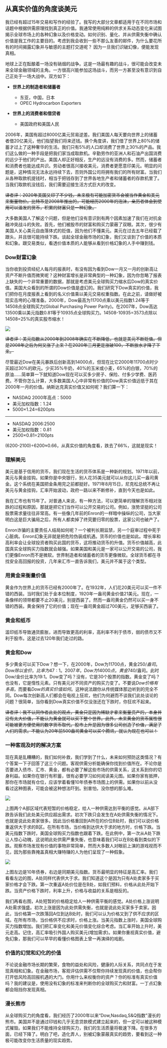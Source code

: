 ## 从真实价值的角度谈美元

我已经有超过15年交易和写作的经验了。我写的大部分文章都适用于在不同市场和话题中根据供需原理找到真正的价值。我通常使用纯粹的供求关系动态变化来试图揭示全球市场上的各种幻象以及价格变动。如何识别、量化、并从供需失衡中确认价值是我工作的主要目的。考虑到我会收到一些不那么友善的邮件，为什么要花所有的时间揭露幻象并与敏感的主题打交道呢？ 因为一旦我们识破幻像，便能发现真相。

地球上正在酝酿着一场没有硝烟的战争。这是一场最有趣的战斗，很可能会改变未来全球金融领域的主角。一方很高兴能参加这场战斗，而另一方甚至没有意识到自己正处于一场大战中。双方如下：

 - **世界上的制造者和储蓄者**
    - 东亚，中国，日本
    - OPEC Hydrocarbon Exporters

 - **世界上的消费者和借贷者**
    - 美国政府和美国人民

2006年，美国有超过8000亿美元贸易逆差。我们美国人每天要向世界上的储蓄者借20亿美元，他们指望我们将来还钱。换个角度讲，我们借了世界上80%的储蓄才过上了这种奢华的生活。我们只有5%的人口却消费了世界上30%的产品。我们这么做的一种手段是把我们家当成取款机。辛勤劳作的亚洲人和石油产出国消费的远少于他们的产出。美国人却正好相反，生产的远没有消费的多。然而，储蓄者和消费者也能达成共识。劳动者很高兴接收美元，消费者更愿意印美元。明显的问题是，这种情况无法永远持续下去，否则外国公司将拥有我们的所有财富。当我们从各种取款机提钱时，相当于把钱存到了世界各地生产者和储蓄者的存款机里了。当我们取款机没钱后，我们需要迎接生活方式巨大的改变。

<del>译者评：2020年美国又印了不少钱，未来极有可能加密货币会被当作黄金和美元来衡量物价。比特币是2008年推出的，可能经历2000年的泡沫，亲历者体会到使用可以滥发的货币，积累的财富只是一种幻象。</del>

大多数美国人了解这个问题，但是他们没有意识到有两个因素加速了我们在对抗金融冲突战斗的失败。首先，他们被股市的财富和购买力蒙蔽了双眼。其次，很少有美国人关心美元自由落体式的贬值，因为他们不懂美元。美元在过去五年已经载了跟头，并且很可能持续下跌。谈起全球金融市场的幻象，我们又谈到了价值的本质和幻象。跟交易类似，看透价值本质的人能够从看到价格幻象的人手中赚到钱。

### Dow财富幻象

当你收到投资经纪人每月的报表时，有没有因为看到Dow一月又一月的创新高让资产不断升值而微笑呢？这种财富增长是非常典型的一种幻象，因为你忽略了报表上缺失的一个非常重要的数据，那就是考虑美元全球购买力缩水后Dow的真实价值。美国大众看到的所谓的Dow价值是虚幻的。我们研究下Dow真实的价值，我们把你在月度报表上看到的名义价值乘以美元交易权重指数。在此之前，请做好被现实击垮的心理准备。2000年，Dow最高为11700点乘以美元指数1.24等于14508点全球购买力(Global Purchasing Power Parity)。在2007年，Dow高达13500乘以美元指数0.81等于10935点全球购买力。14508-10935=3573点除以14508=25%的真实股市缩水！

![](images/Monthly_DXY.jpg)

<del>译者评：美元指数从2000年到2008年确实在不断降低，也就是美元不断贬值。但是2008年之后为何又涨了上来？在2020年三月更是涨破100，不断放水才降了下来。</del>

尽管最近Dow在美元暴跌后创新高到14000点，但现在比它2000年11700点时少买超过30%的欧元。少买35%牛奶，40%的玉米或小麦，65%的白银，70%的原油……简单算一下就知道Dow现在可以买多少房子、保险、付多少学费、医药费。不管你怎么计算，大多数美国人心中非常有价值的Dow真实价值远低于其在2000年一月的价值。纳斯达克真实价值又如何呢？我们算一下：

 - NASDAQ 2000年高点：5000
 - 美元加权指数：1.24
 - 5000×1.24=6200pts

---

 - NASDAQ 2006:2500
 - 美元加权指数：0.81
 - 2500×0.81=2100pts

(6200-2100)÷6200≈0.66，从真实价值的角度看，跌去了66%，这就是现实！

### 理解美元

美元是基于信用的货币，我们现在生活的货币体系是一种新的规划。1971年以前，美元与黄金挂钩。如果你是中央银行，别人花35美元就可以从你这儿买一盎司黄金。这个系统在美国把金条用完之前都挺好。1971年8月15日，尼克松总统不再让美元与黄金挂钩，汇率开始波动，政府一路以来不断修补，直到今天也是如此。

我在汇市也有15年了。对普通人来说，有一种方法，可以更简单的理解货币相对涨跌的过程和原因，那就是把它们当作可以公开交易的公司。例如，涨势坚挺的公司股票需求量往往非常高。有一些像几年前的Enron的一样暗中操纵的公司，当大家明白这是巨大骗局之后，所有人都卖掉了终究要归零的股票，这家公司也破产了。

Enron诈骗的主要责任人结局如何呢？一个被判长期监禁，另一个庭审过程中死于心脏病。Enron幻象无非就是把危险伪装成机遇。货币的价值也是如此。增长率和高利率会让全球投资者购买此国的货币，这将推动货币的升值。货币价值越高，此国真实全球购买力指数就会越强。如果美国和美元是一家可以公开交易的公司，我们更像Enron而不是微软。世界制造者和储蓄者的货币更像微软。全球货币都在寻找安全高回报的投资，几年来汇市一直告诉我们，美元并不属于这个类型。

### 用黄金来衡量价值

黄金作为世界上的货币已经有2000年了。在1932年，人们花20美元可以买一件不错的西装。当时我们处于金本位制度，1920年一盎司黄金价值21美元。现在，一条像样的领带都要不止20美元，别提西装了。然而一盎司黄金仍然可以买一身不错的西装。黄金保持了它的价值；现在一盎司黄金超过700美元，足够买西装了。

### 黄金和纸币

滥印纸币导致通货膨胀，进而导致更高的利率，高利率不利于债市，弱的债市又不利于股市。这是过去120年我们走过的路。

### 黄金和Dow

多少黄金可以买下Dow？想一下，在2000年，Dow为11700点，黄金250$/盎司。Dow除以金价，比率为47:1。2007年，Dow为14000点，黄金740$/盎司。此时Dow/金价比率为19:1。Dow变了吗？没有，它是30个股票的指数。黄金变了吗？也没有，它是惰性元素。只有美元对不同资产的购买力变了。不要说*Dow价格有多高*，而要看*Dow的真实价值如何*。这种说法跟你从传统媒体那边听到的完全不同。Dow每次创新高人们都会在电视上狂欢，他们为何避而不谈我们此处谈论的问题？很简单，当你看到Dow真实价值不仅没涨还在下跌时，你狂欢不起来。

<del>译者评：我不认同作者此处的观点，黄金只是因为稀缺才拿来衡量资产的，本身并没有太大价值，不能认为黄金就可以买下整个世界。此外，未来黄金的货币属性很可能被更方便使用的数字货币取代。股市上升是因为很多公司创造了价值，满足了人们的需求。不能认为20年前500盎司黄金可以买个腾讯，就认为现在也可以！</del>


### 一种客观及时的解决方案

现在真是乱糟糟的，我们如何补救，我们学到了什么，未来如何预防这类情况？有个答案一下子回答了这三个问题。客观供需分析能确保你找到价值所在。不论你是否要进入债市、汇市、黄金，都有必要了解这些市场的供需关系，这关系到你的切身利益。如果你在银行有积蓄，很有必要学习如何阅读美元图。如果你家有抵押，那你在市场就有仓位，应该学着看懂10年债券市场图上的供需。如果你以前从没看过这种图表，可能会被这种想法吓到。别害怕，没你想的那么难。

![](images/p68_usd.jpg)

上图两个A部区域代表短暂的价格稳定，给人一种供需达到平衡的感觉。从A部下跌告诉我们此处美元供应超出需求。初次下跌只会发生在A处供需失衡的情况下。也就是说此处卖家很多。因此当价格重回到A所在的价位B处时，我们可以说价格重返供大于求的B区。在所有市场，当价格到达供大于求的地方时，价格下跌。当美元指数下跌时，美国全球购买力指数也跟着下跌。在此例中，第一次从A处下跌让人惊心动魄，这说明此处供需严重失衡，也意味着我们可以在B处看到类似的下跌。观察市场发现有价值的事物非常简单，然而大多数人对眼前上演的游戏视而不见，因为那些靠掩盖真相大赚特赚的人为他们呈现了一种假象。

![](images/p68_10-year-note.jpg)

上图左边是10年债券，右边是同期美元指数。货币最明显的特征是高汇率。我们看看左边的图，A处同样代表供大于求。我们知道这个是因为只有A处卖家多于买家价格才会下跌。第一次重返A处价位是在B处，如我们预料，价格从此处开始下跌。当资产价格下跌时，利率上升，价格与收益的关系是相反的。

我们再看右图，A处短暂的价格稳定给人一种供需平衡的感觉。A处价格上涨说明A处需求强盛。初次上涨是因为此处供需失衡，也就是说此处买家多于卖家。因此，当价格第一次跌落回A位到达B处时，我们可以认为价格又到了供不应求的区域。在所有市场，当价格供不应求时，价格上涨。当美元指数上涨时，美国全球购买力指数增加。我们把汇率变化和美元价值变化综合考虑。当汇率开始上升时，美元走高。记住，高汇率吸引外国人购买美元(增加需求)。如果你重视真实价值，避免幻象，那我们可以早早的看懂价格图表上曾一再演绎的戏剧。

### 价值的幻觉和幻化的价值

不论说金融市场长期的繁荣，食物的益处和风险，健康的人际关系，共同点在于发现真相和幻象。在金融市场，客观评估供需不仅帮你持续发现真的价值，也会帮你打开低风险高回报机遇的大门。你用什么来权衡你的资产？你的标准有真实价值吗？我的建议是，使用没有幻象的标准来判断你的全球购买力和财富。一丁点幻象都会阻挡你发现真相。

### 漫长熊市

从全球购买力的角度看，我们经历了2000年以来“Dow,Nasdaq,S&Q指数"漫长的熊市。美国并不是通过印钱和几乎无息贷款模式建立起来的，但一定可以被这种模式摧毁。如果我们不能维持全球购买力，我们的生活质量将极速下降。在很多方面，已经下降了。明白了吧，造化弄人，别被幻象蒙蔽真实的趋势，要看到这一种极可能改变你生活质量的现实趋势。

